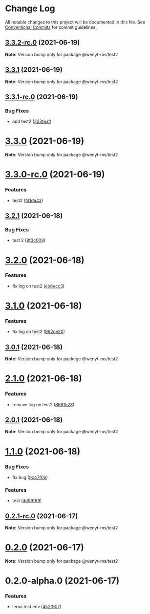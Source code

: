 # Change Log

All notable changes to this project will be documented in this file.
See [Conventional Commits](https://conventionalcommits.org) for commit guidelines.

## [3.3.2-rc.0](https://github.com/wenytang-ms-123/testavc/compare/@wenyt-ms/test2@3.3.1...@wenyt-ms/test2@3.3.2-rc.0) (2021-06-19)

**Note:** Version bump only for package @wenyt-ms/test2





## [3.3.1](https://github.com/wenytang-ms-123/testavc/compare/@wenyt-ms/test2@3.3.1-rc.0...@wenyt-ms/test2@3.3.1) (2021-06-19)

**Note:** Version bump only for package @wenyt-ms/test2





## [3.3.1-rc.0](https://github.com/wenytang-ms-123/testavc/compare/@wenyt-ms/test2@3.3.0...@wenyt-ms/test2@3.3.1-rc.0) (2021-06-19)


### Bug Fixes

* add test2 ([233feaf](https://github.com/wenytang-ms-123/testavc/commit/233feaffc1f1b58fd680e48e0b5d3143861c202c))





# [3.3.0](https://github.com/wenytang-ms-123/testavc/compare/@wenyt-ms/test2@3.3.0-rc.0...@wenyt-ms/test2@3.3.0) (2021-06-19)

**Note:** Version bump only for package @wenyt-ms/test2





# [3.3.0-rc.0](https://github.com/wenytang-ms-123/testavc/compare/@wenyt-ms/test2@3.2.1...@wenyt-ms/test2@3.3.0-rc.0) (2021-06-19)


### Features

* test2 ([fd1da43](https://github.com/wenytang-ms-123/testavc/commit/fd1da43a4bf74d709a34a11cbad27cf7acbdbf8a))





## [3.2.1](https://github.com/wenytang-ms-123/testavc/compare/@wenyt-ms/test2@3.2.0...@wenyt-ms/test2@3.2.1) (2021-06-18)


### Bug Fixes

* test 2 ([8f3c009](https://github.com/wenytang-ms-123/testavc/commit/8f3c0090aaaedf260b514e4b03dad29b6f282e3e))





# [3.2.0](https://github.com/wenytang-ms-123/testavc/compare/@wenyt-ms/test2@3.1.0...@wenyt-ms/test2@3.2.0) (2021-06-18)


### Features

* fix log on test2 ([eb8ecc3](https://github.com/wenytang-ms-123/testavc/commit/eb8ecc33f2e9ff62069e5ced007f1b73b8f6e905))





# [3.1.0](https://github.com/wenytang-ms-123/testavc/compare/@wenyt-ms/test2@3.0.1...@wenyt-ms/test2@3.1.0) (2021-06-18)


### Features

* fix log on test2 ([992ce20](https://github.com/wenytang-ms-123/testavc/commit/992ce2093e5a50743844910c4a20d869f5d77497))





## [3.0.1](https://github.com/wenytang-ms-123/testavc/compare/@wenyt-ms/test2@2.1.0...@wenyt-ms/test2@3.0.1) (2021-06-18)

**Note:** Version bump only for package @wenyt-ms/test2





# [2.1.0](https://github.com/wenytang-ms-123/testavc/compare/@wenyt-ms/test2@2.0.1...@wenyt-ms/test2@2.1.0) (2021-06-18)


### Features

* remove log on test2 ([8661523](https://github.com/wenytang-ms-123/testavc/commit/86615239d702db7ded168ee3554caf61b12e3d8e))





## [2.0.1](https://github.com/wenytang-ms-123/testavc/compare/@wenyt-ms/test2@1.1.0...@wenyt-ms/test2@2.0.1) (2021-06-18)

**Note:** Version bump only for package @wenyt-ms/test2





# [1.1.0](https://github.com/wenytang-ms-123/testavc/compare/@wenyt-ms/test2@0.2.1-rc.0...@wenyt-ms/test2@1.1.0) (2021-06-18)


### Bug Fixes

* fix bug ([9c47f0b](https://github.com/wenytang-ms-123/testavc/commit/9c47f0badca5c09290f01722b4772446317074bb))


### Features

* test ([dd99f69](https://github.com/wenytang-ms-123/testavc/commit/dd99f69e9704cfe79781620d55b4ffef4a95b270))





## [0.2.1-rc.0](https://github.com/wenytang-ms-123/testavc/compare/@wenyt-ms/test2@0.2.0...@wenyt-ms/test2@0.2.1-rc.0) (2021-06-17)

**Note:** Version bump only for package @wenyt-ms/test2





# [0.2.0](https://github.com/wenytang-ms-123/testavc/compare/@wenyt-ms/test2@0.2.0-alpha.0...@wenyt-ms/test2@0.2.0) (2021-06-17)

**Note:** Version bump only for package @wenyt-ms/test2





# 0.2.0-alpha.0 (2021-06-17)


### Features

* lerna test env ([452f907](https://github.com/wenytang-ms-123/testavc/commit/452f907e62e0ec921a9b94fdeafb461d1156b0cc))
